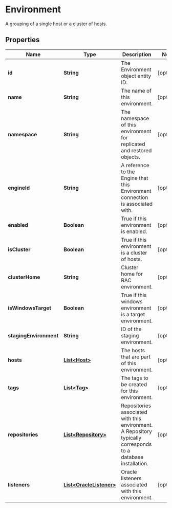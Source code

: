 

# Environment

A grouping of a single host or a cluster of hosts.

## Properties

Name | Type | Description | Notes
------------ | ------------- | ------------- | -------------
**id** | **String** | The Environment object entity ID. |  [optional]
**name** | **String** | The name of this environment. |  [optional]
**namespace** | **String** | The namespace of this environment for replicated and restored objects. |  [optional]
**engineId** | **String** | A reference to the Engine that this Environment connection is associated with. |  [optional]
**enabled** | **Boolean** | True if this environment is enabled. |  [optional]
**isCluster** | **Boolean** | True if this environment is a cluster of hosts. |  [optional]
**clusterHome** | **String** | Cluster home for RAC environment. |  [optional]
**isWindowsTarget** | **Boolean** | True if this windows environment is a target environment. |  [optional]
**stagingEnvironment** | **String** | ID of the staging environment. |  [optional]
**hosts** | [**List&lt;Host&gt;**](Host.md) | The hosts that are part of this environment. |  [optional]
**tags** | [**List&lt;Tag&gt;**](Tag.md) | The tags to be created for this environment. |  [optional]
**repositories** | [**List&lt;Repository&gt;**](Repository.md) | Repositories associated with this environment. A Repository typically corresponds to a database installation. |  [optional]
**listeners** | [**List&lt;OracleListener&gt;**](OracleListener.md) | Oracle listeners associated with this environment. |  [optional]



